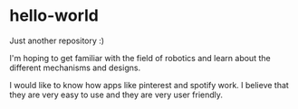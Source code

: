 # hello-world
Just another repository :)

I'm hoping to get familiar with the field of robotics and learn about the different mechanisms and designs.

I would like to know how apps like pinterest and spotify work. I believe that they are very easy to use and they are very user friendly. 
